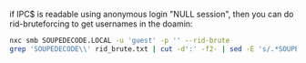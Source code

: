 if IPC$ is readable using anonymous login "NULL session", then you can do rid-bruteforcing  to get  usernames in the doamin:
```sh
nxc smb SOUPEDECODE.LOCAL -u 'guest' -p '' --rid-brute 
grep 'SOUPEDECODE\\' rid_brute.txt | cut -d':' -f2- | sed -E 's/.*SOUPEDECODE\\(.*) \(SidType.*/\1/' | grep -v '\$' > usernames.txt
```